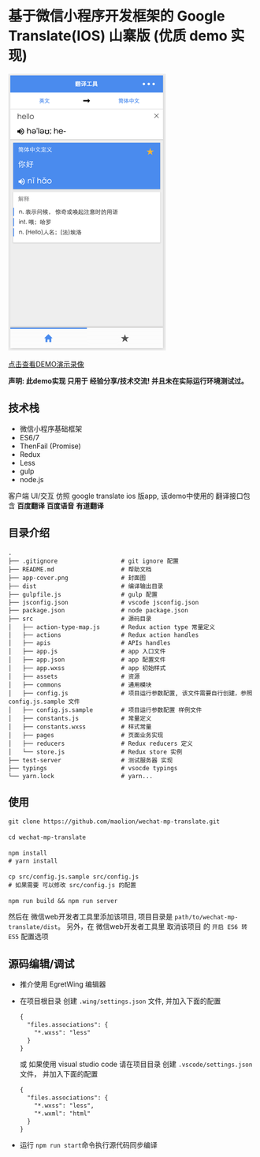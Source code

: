 # 基于微信小程序开发框架的 Google Translate(IOS) 山寨版 (优质 demo 实现)

![cover](./app-cover.png)

[点击查看DEMO演示录像](http://7xi3xn.com1.z0.glb.clouddn.com/wechat-mp-translate.mp4)

**声明: 此demo实现 只用于 经验分享/技术交流! 并且未在实际运行环境测试过。**

## 技术栈

- 微信小程序基础框架
- ES6/7
- ThenFail (Promise)
- Redux
- Less
- gulp
- node.js

客户端 UI/交互 仿照 google translate ios 版app, 该demo中使用的 翻译接口包含
**百度翻译** **百度语音** **有道翻译**

## 目录介绍

```
.
├── .gitignore                  # git ignore 配置
├── README.md                   # 帮助文档
├── app-cover.png               # 封面图
├── dist                        # 编译输出目录
├── gulpfile.js                 # gulp 配置
├── jsconfig.json               # vscode jsconfig.json
├── package.json                # node package.json
├── src                         # 源码目录
│   ├── action-type-map.js      # Redux action type 常量定义
│   ├── actions                 # Redux action handles
│   ├── apis                    # APIs handles
│   ├── app.js                  # app 入口文件
│   ├── app.json                # app 配置文件
│   ├── app.wxss                # app 初始样式
│   ├── assets                  # 资源
│   ├── commons                 # 通用模块
│   ├── config.js               # 项目运行参数配置, 该文件需要自行创建，参照 config.js.sample 文件
│   ├── config.js.sample        # 项目运行参数配置 样例文件
│   ├── constants.js            # 常量定义
│   ├── constants.wxss          # 样式常量
│   ├── pages                   # 页面业务实现
│   ├── reducers                # Redux reducers 定义
│   └── store.js                # Redux store 实例
├── test-server                 # 测试服务器 实现
├── typings                     # vsocde typings
└── yarn.lock                   # yarn...
```

## 使用

```
git clone https://github.com/maolion/wechat-mp-translate.git

cd wechat-mp-translate

npm install
# yarn install

cp src/config.js.sample src/config.js
# 如果需要 可以修改 src/config.js 的配置

npm run build && npm run server
```

然后在 微信web开发者工具里添加该项目, 项目目录是 ```path/to/wechat-mp-translate/dist```。
另外，在 微信web开发者工具里 取消该项目 的 ```开启 ES6 转 ES5``` 配置选项

## 源码编辑/调试

- 推介使用 EgretWing 编辑器
- 在项目根目录 创建 ```.wing/settings.json``` 文件, 并加入下面的配置

  ```
  {
    "files.associations": {
      "*.wxss": "less"
    }
  }
  ```

  或 如果使用 visual studio code 请在项目目录 创建 ```.vscode/settings.json``` 文件，
  并加入下面的配置

  ```
  {
    "files.associations": {
      "*.wxss": "less",
      "*.wxml": "html"
    }
  }
  ```

- 运行 ```npm run start```命令执行源代码同步编译
